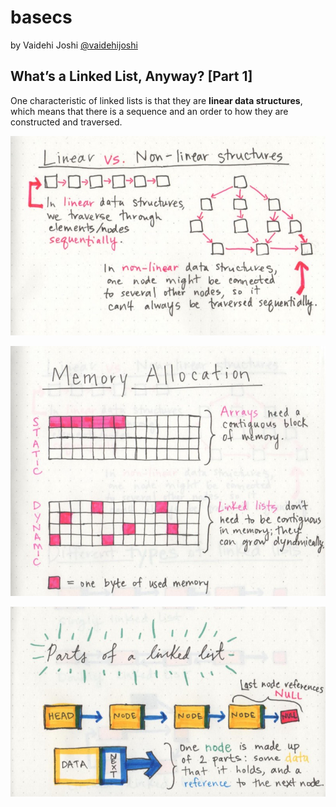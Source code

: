 # basecs

by  Vaidehi Joshi [@vaidehijoshi](https://twitter.com/vaidehijoshi)

## What’s a Linked List, Anyway? [Part 1]

One characteristic of linked lists is that they are **linear data structures**, which means that there is a sequence and an order to how they are constructed and traversed.

![](imgs/linear_non-linear.jpeg)

![](imgs/memory.jpeg)

![](imgs/parts_of_a_linked_list.jpeg)
